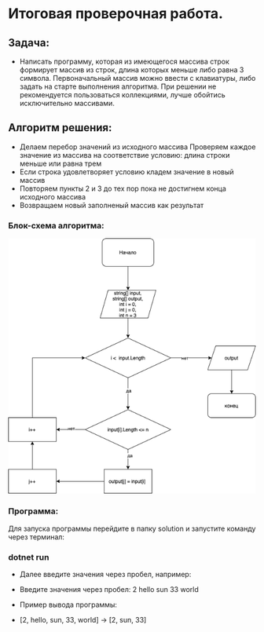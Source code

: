 #  Итоговая проверочная работа.
## Задача:
+ Написать программу, которая из имеющегося массива строк формирует массив из строк, длина которых меньше либо равна 3 символа. Первоначальный массив можно ввести с клавиатуры, либо задать на старте выполнения алгоритма. При решении не рекомендуется пользоваться коллекциями, лучше обойтись исключительно массивами.

## Алгоритм решения:
+ Делаем перебор значений из исходного массива
Проверяем каждое значение из массива на соответствие условию: длина строки меньше или равна трем
+ Если строка удовлетворяет условию кладем значение в новый массив
+ Повторяем пункты 2 и 3 до тех пор пока не достигнем конца исходного массива
+ Возвращаем новый заполненый массив как результат
### Блок-схема алгоритма:

![Диаграмма](/Diagram/Diagram.drawio.png "ДЗ")

### Программа:
Для запуска программы перейдите в папку solution и запустите команду через терминал:

### dotnet run 
- Далее введите значения через пробел, например:

- Введите значения через пробел: 2 hello sun 33 world
- Пример вывода программы:

+ [2, hello, sun, 33, world] -> [2, sun, 33]